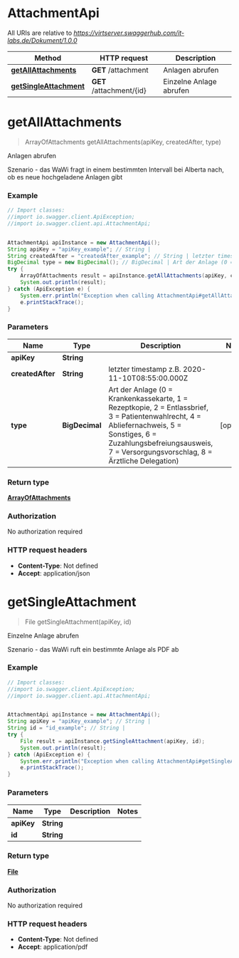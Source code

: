 # AttachmentApi

All URIs are relative to *https://virtserver.swaggerhub.com/it-labs.de/Dokument/1.0.0*

Method | HTTP request | Description
------------- | ------------- | -------------
[**getAllAttachments**](AttachmentApi.md#getAllAttachments) | **GET** /attachment | Anlagen abrufen
[**getSingleAttachment**](AttachmentApi.md#getSingleAttachment) | **GET** /attachment/{id} | Einzelne Anlage abrufen

<a name="getAllAttachments"></a>
# **getAllAttachments**
> ArrayOfAttachments getAllAttachments(apiKey, createdAfter, type)

Anlagen abrufen

Szenario - das WaWi fragt in einem bestimmten Intervall bei Alberta nach, ob es neue hochgeladene Anlagen gibt

### Example
```java
// Import classes:
//import io.swagger.client.ApiException;
//import io.swagger.client.api.AttachmentApi;


AttachmentApi apiInstance = new AttachmentApi();
String apiKey = "apiKey_example"; // String | 
String createdAfter = "createdAfter_example"; // String | letzter timestamp z.B. 2020-11-10T08:55:00.000Z
BigDecimal type = new BigDecimal(); // BigDecimal | Art der Anlage (0 = Krankenkassekarte, 1 = Rezeptkopie, 2 = Entlassbrief, 3 = Patientenwahlrecht, 4 = Abliefernachweis, 5 = Sonstiges, 6 = Zuzahlungsbefreiungsausweis, 7 = Versorgungsvorschlag, 8 = Ärztliche Delegation)
try {
    ArrayOfAttachments result = apiInstance.getAllAttachments(apiKey, createdAfter, type);
    System.out.println(result);
} catch (ApiException e) {
    System.err.println("Exception when calling AttachmentApi#getAllAttachments");
    e.printStackTrace();
}
```

### Parameters

Name | Type | Description  | Notes
------------- | ------------- | ------------- | -------------
 **apiKey** | **String**|  |
 **createdAfter** | **String**| letzter timestamp z.B. 2020-11-10T08:55:00.000Z |
 **type** | **BigDecimal**| Art der Anlage (0 &#x3D; Krankenkassekarte, 1 &#x3D; Rezeptkopie, 2 &#x3D; Entlassbrief, 3 &#x3D; Patientenwahlrecht, 4 &#x3D; Abliefernachweis, 5 &#x3D; Sonstiges, 6 &#x3D; Zuzahlungsbefreiungsausweis, 7 &#x3D; Versorgungsvorschlag, 8 &#x3D; Ärztliche Delegation) | [optional]

### Return type

[**ArrayOfAttachments**](ArrayOfAttachments.md)

### Authorization

No authorization required

### HTTP request headers

 - **Content-Type**: Not defined
 - **Accept**: application/json

<a name="getSingleAttachment"></a>
# **getSingleAttachment**
> File getSingleAttachment(apiKey, id)

Einzelne Anlage abrufen

Szenario - das WaWi ruft ein bestimmte Anlage als PDF ab

### Example
```java
// Import classes:
//import io.swagger.client.ApiException;
//import io.swagger.client.api.AttachmentApi;


AttachmentApi apiInstance = new AttachmentApi();
String apiKey = "apiKey_example"; // String | 
String id = "id_example"; // String | 
try {
    File result = apiInstance.getSingleAttachment(apiKey, id);
    System.out.println(result);
} catch (ApiException e) {
    System.err.println("Exception when calling AttachmentApi#getSingleAttachment");
    e.printStackTrace();
}
```

### Parameters

Name | Type | Description  | Notes
------------- | ------------- | ------------- | -------------
 **apiKey** | **String**|  |
 **id** | **String**|  |

### Return type

[**File**](File.md)

### Authorization

No authorization required

### HTTP request headers

 - **Content-Type**: Not defined
 - **Accept**: application/pdf

